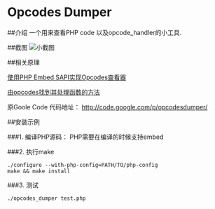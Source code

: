 Opcodes Dumper
================

##介绍
一个用来查看PHP code 以及opcode_handler的小工具.

##截图
![小截图](http://ww3.sinaimg.cn/large/a74ecc4cjw1dwzbmmlzi9j.jpg)

##相关原理

[使用PHP Embed SAPI实现Opcodes查看器](http://www.laruence.com/2008/09/23/539.html)      

[由opcodes找到其处理函数的方法](http://zhangabc.com/2011/08/27/find-opcodes-to-implements/)

原Goole Code 代码地址： http://code.google.com/p/opcodesdumper/    


##安装示例

###1. 编译PHP源码：
PHP需要在编译的时候支持embed

###2. 执行make 
```
./configure --with-php-config=PATH/TO/php-config
make && make install
```

###3. 测试
```
./opcodes_dumper test.php
```
